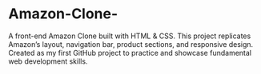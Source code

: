 # Amazon-Clone-
A front-end Amazon Clone built with HTML &amp; CSS. This project replicates Amazon’s layout, navigation bar, product sections, and responsive design. Created as my first GitHub project to practice and showcase fundamental web development skills.
